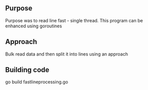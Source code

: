 ## Purpose

Purpose was to read line fast - single thread. This program can be enhanced using goroutines


## Approach

Bulk read data and then split it into lines using an approach


## Building code

go build fastlineprocessing.go


